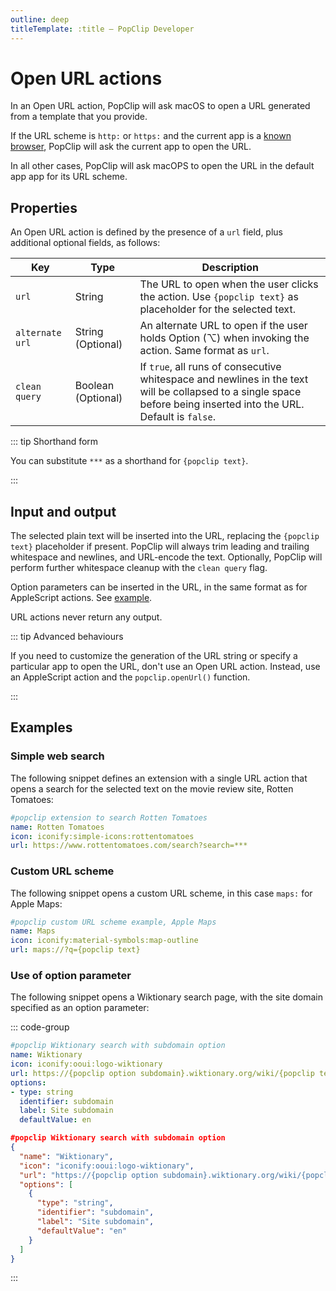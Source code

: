 ```yaml
---
outline: deep
titleTemplate: :title — PopClip Developer
---
```


# Open URL actions

In an Open URL action, PopClip will ask macOS to open a URL generated from a template that you provide.

If the URL scheme is `http:` or `https:` and the current app is a [known browser](/kb/browsers), PopClip will ask
the current app to open the URL.

In all other cases, PopClip will ask macOPS to open the URL in the default app app for its URL scheme.

## Properties

An Open URL action is defined by the presence of a `url` field, plus additional
optional fields, as follows:

| Key             | Type               | Description                                                                                                                                                        |
| --------------- | ------------------ | ------------------------------------------------------------------------------------------------------------------------------------------------------------------ |
| `url`           | String             | The URL to open when the user clicks the action. Use `{popclip text}` as placeholder for the selected text.                                                        |
| `alternate url` | String (Optional)  | An alternate URL to open if the user holds Option (⌥) when invoking the action. Same format as `url`.                                                              |
| `clean query`   | Boolean (Optional) | If `true`, all runs of consecutive whitespace and newlines in the text will be collapsed to a single space before being inserted into the URL. Default is `false`. |

::: tip Shorthand form

You can substitute `***` as a shorthand for `{popclip text}`.

:::

## Input and output

The selected plain text will be inserted into the URL, replacing the
`{popclip text}` placeholder if present. PopClip will always trim leading and
trailing whitespace and newlines, and URL-encode the text. Optionally, PopClip
will perform further whitespace cleanup with the `clean query` flag.

Option parameters can be inserted in the URL, in the same format as for
AppleScript actions. See [example](#use-of-option-parameter).

URL actions never return any output.

::: tip Advanced behaviours

If you need to customize the generation of the URL string or specify a particular app to open the URL, don't use an Open URL action. Instead, use an AppleScript action and the `popclip.openUrl()` function.

:::

## Examples

### Simple web search

The following snippet defines an extension with a single URL action that opens a
search for the selected text on the movie review site, Rotten Tomatoes:

```yaml
#popclip extension to search Rotten Tomatoes
name: Rotten Tomatoes
icon: iconify:simple-icons:rottentomatoes
url: https://www.rottentomatoes.com/search?search=***
```

### Custom URL scheme

The following snippet opens a custom URL scheme, in this case `maps:` for Apple
Maps:

```yaml
#popclip custom URL scheme example, Apple Maps
name: Maps
icon: iconify:material-symbols:map-outline
url: maps://?q={popclip text}
```

### Use of option parameter

The following snippet opens a Wiktionary search page, with the site domain
specified as an option parameter:

::: code-group

```yaml
#popclip Wiktionary search with subdomain option
name: Wiktionary
icon: iconify:ooui:logo-wiktionary
url: https://{popclip option subdomain}.wiktionary.org/wiki/{popclip text}
options:
- type: string
  identifier: subdomain
  label: Site subdomain
  defaultValue: en
```

```json
#popclip Wiktionary search with subdomain option
{
  "name": "Wiktionary",
  "icon": "iconify:ooui:logo-wiktionary",
  "url": "https://{popclip option subdomain}.wiktionary.org/wiki/{popclip text}",
  "options": [
    {
      "type": "string",
      "identifier": "subdomain",
      "label": "Site subdomain",
      "defaultValue": "en"
    }
  ]
}
```

:::
